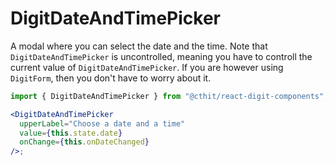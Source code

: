 # DigitDateAndTimePicker

A modal where you can select the date and the time. Note that `DigitDateAndTimePicker` is uncontrolled, meaning you have to controll the current value of `DigitDateAndTimePicker`. If you are however using `DigitForm`, then you don't have to worry about it.

```jsx
import { DigitDateAndTimePicker } from "@cthit/react-digit-components";

<DigitDateAndTimePicker
  upperLabel="Choose a date and a time"
  value={this.state.date}
  onChange={this.onDateChanged}
/>;
```

